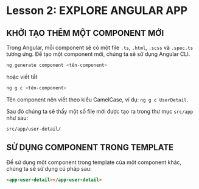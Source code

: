# Lesson 2: EXPLORE ANGULAR APP

## KHỞI TẠO THÊM MỘT COMPONENT MỚI

Trong Angular, mỗi component sẽ có một file `.ts`, `.html`, `.scss` và `.spec.ts` tương ứng. Để tạo một component mới, chúng ta sẽ sử dụng Angular CLI.

```bash
ng generate component <tên-component>
```

hoặc viết tắt

```bash
ng g c <tên-component>
```

Tên component nên viết theo kiểu CamelCase, ví dụ: `ng g c UserDetail`.

Sau đó chúng ta sẽ thấy một số file mới được tạo ra trong thư mục `src/app` như sau:

```
src/app/user-detail/
```

## SỬ DỤNG COMPONENT TRONG TEMPLATE

Để sử dụng một component trong template của một component khác, chúng ta sẽ sử dụng cú pháp sau:

```html
<app-user-detail></app-user-detail>
```
